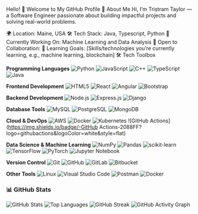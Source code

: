 Hello! 👋 Welcome to My GitHub Profile
🌟 About Me
Hi, I’m Tristram Taylor — a Software Engineer passionate about building impactful projects and solving real-world problems.

🌍 Location: Maine, USA
🛠️ Tech Stack: Java, Typescript, Python
🎯 Currently Working On: Machine Learning and Data Analysis
🤝 Open to Collaboration: 
📝 Learning Goals: [Skills/technologies you’re currently learning, e.g., machine learning, blockchain]
🛠️ Tech Toolbox

**Programming Languages**
![Python](https://img.shields.io/badge/-Python-3776AB?logo=python&logoColor=white&style=flat)
![JavaScript](https://img.shields.io/badge/-JavaScript-F7DF1E?logo=javascript&logoColor=black&style=flat)
![C++](https://img.shields.io/badge/-C++-00599C?logo=cplusplus&logoColor=white&style=flat)
![TypeScript](https://img.shields.io/badge/-TypeScript-3178C6?logo=typescript&logoColor=white&style=flat)
![Java](https://img.shields.io/badge/-Java-3178C6?logo=java&logoColor=white&style=flat)

**Frontend Development**
![HTML5](https://img.shields.io/badge/-HTML5-E34F26?logo=html5&logoColor=white&style=flat)
![React](https://img.shields.io/badge/-React-61DAFB?logo=react&logoColor=black&style=flat)
![Angular](https://img.shields.io/badge/-Angular-DD0031?logo=angular&logoColor=white&style=flat)
![Bootstrap](https://img.shields.io/badge/-Bootstrap-7952B3?logo=bootstrap&logoColor=white&style=flat)

**Backend Development**
![Node.js](https://img.shields.io/badge/-Node.js-339933?logo=nodedotjs&logoColor=white&style=flat)
![Express.js](https://img.shields.io/badge/-Express.js-000000?logo=express&logoColor=white&style=flat)
![Django](https://img.shields.io/badge/-Django-092E20?logo=django&logoColor=white&style=flat)

**Database Tools**
![MySQL](https://img.shields.io/badge/-MySQL-4479A1?logo=mysql&logoColor=white&style=flat)
![PostgreSQL](https://img.shields.io/badge/-PostgreSQL-4169E1?logo=postgresql&logoColor=white&style=flat)
![MongoDB](https://img.shields.io/badge/-MongoDB-47A248?logo=mongodb&logoColor=white&style=flat)

**Cloud & DevOps**
![AWS](https://img.shields.io/badge/-AWS-232F3E?logo=amazonaws&logoColor=white&style=flat)
![Docker](https://img.shields.io/badge/-Docker-2496ED?logo=docker&logoColor=white&style=flat)
![Kubernetes](https://img.shields.io/badge/-Kubernetes-326CE5?logo=kubernetes&logoColor=white&style=flat)
![GitHub Actions](https://img.shields.io/badge/-GitHub Actions-2088FF?logo=githubactions&logoColor=white&style=flat)

**Data Science & Machine Learning**
![NumPy](https://img.shields.io/badge/-NumPy-013243?logo=numpy&logoColor=white&style=flat)
![Pandas](https://img.shields.io/badge/-Pandas-150458?logo=pandas&logoColor=white&style=flat)
![scikit-learn](https://img.shields.io/badge/-scikit_learn-F7931E?logo=scikitlearn&logoColor=white&style=flat)
![TensorFlow](https://img.shields.io/badge/-TensorFlow-FF6F00?logo=tensorflow&logoColor=white&style=flat)
![PyTorch](https://img.shields.io/badge/-PyTorch-EE4C2C?logo=pytorch&logoColor=white&style=flat)
![Jupyter Notebook](https://img.shields.io/badge/-Jupyter_Notebook-F37626?logo=jupyter&logoColor=white&style=flat)

**Version Control**
![Git](https://img.shields.io/badge/-Git-F05032?logo=git&logoColor=white&style=flat)
![GitHub](https://img.shields.io/badge/-GitHub-181717?logo=github&logoColor=white&style=flat)
![GitLab](https://img.shields.io/badge/-GitLab-FC6D26?logo=gitlab&logoColor=white&style=flat)
![Bitbucket](https://img.shields.io/badge/-Bitbucket-0052CC?logo=bitbucket&logoColor=white&style=flat)

**Other Tools**
![Linux](https://img.shields.io/badge/-Linux-FCC624?logo=linux&logoColor=black&style=flat)
![Visual Studio Code](https://img.shields.io/badge/-VS_Code-007ACC?logo=visualstudiocode&logoColor=white&style=flat)
![Postman](https://img.shields.io/badge/-Postman-FF6C37?logo=postman&logoColor=white&style=flat)
![Docker](https://img.shields.io/badge/-Docker-2496ED?logo=docker&logoColor=white&style=flat)

### 📊 GitHub Stats

![GitHub Stats](https://github-readme-stats.vercel.app/api?username=tristram-august&show_icons=true&hide=issues&theme=radical)
![Top Languages](https://github-readme-stats.vercel.app/api/top-langs/?username=tristram-august&layout=compact&theme=radical)
![GitHub Streak](https://github-readme-streak-stats.herokuapp.com/?user=tristram-august&theme=radical)
![GitHub Activity Graph](https://github-readme-activity-graph.cyclic.app/graph?username=tristram-august&theme=radical)

